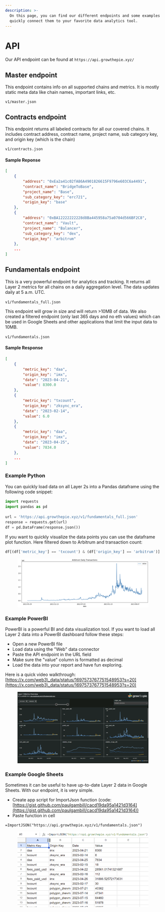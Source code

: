 ```yaml
---
description: >-
  On this page, you can find our different endpoints and some examples of how to
  quickly connect them to your favorite data analytics tool.
---
```


# API

Our API endpoint can be found at `https://api.growthepie.xyz/`

## Master endpoint

This endpoint contains info on all supported chains and metrics. It is mostly static meta data like chain names, important links, etc.

```
v1/master.json
```

## Contracts endpoint

This endpoint returns all labeled contracts for all our covered chains. It includes contract address, contract name, project name, sub category key, and origin key (which is the chain)

```
v1/contracts.json
```

#### Sample Reponse

```json
[
    {
        "address": "0xEa2a41c02fA86A4901826615F9796e603C6a4491",
        "contract_name": "BridgeToBase",
        "project_name": "Base",
        "sub_category_key": "erc721",
        "origin_key": "base"
    },
    {
        "address": "0xBA12222222228d8Ba445958a75a0704d566BF2C8",
        "contract_name": "Vault",
        "project_name": "Balancer",
        "sub_category_key": "dex",
        "origin_key": "arbitrum"
    },
    ...
]
```

## Fundamentals endpoint

This is a very powerful endpoint for analytics and tracking. It returns all Layer 2 metrics for all chains on a daily aggregation level. The data updates daily at 5 a.m. UTC.

`v1/fundamentals_full.json`

This endpoint will grow in size and will return >10MB of data. We also created a filtered endpoint (only last 365 days and no eth values) which can be used in Google Sheets and other applications that limit the input data to 10MB.

`v1/fundamentals.json`

#### Sample Response

```json
[
    {
        "metric_key": "daa",
        "origin_key": "imx",
        "date": "2023-04-21",
        "value": 8300.0
    },
    {
        "metric_key": "txcount",
        "origin_key": "zksync_era",
        "date": "2023-02-14",
        "value": 6.0
    },
    {
        "metric_key": "daa",
        "origin_key": "imx",
        "date": "2023-04-25",
        "value": 7834.0
    },
    ...
]
```

### **Example Python**

You can quickly load data on all Layer 2s into a Pandas dataframe using the following code snippet:

```python
import requests
import pandas as pd

url = 'https://api.growthepie.xyz/v1/fundamentals_full.json'
response = requests.get(url)
df = pd.DataFrame(response.json())
```

If you want to quickly visualize the data points you can use the dataframe plot function. Here filtered down to Arbitrum and transaction count:

```python
df[(df['metric_key'] == 'txcount') & (df['origin_key'] == 'arbitrum')].sort_values('date').plot(x='date', y='value', figsize=(15, 5), title='Arbitrum Daily Transactions')
```

<figure><img src=".gitbook/assets/Screenshot 2023-09-29 091713.png" alt=""><figcaption></figcaption></figure>

### Example PowerBI

PowerBI is a powerful BI and data visualization tool. If you want to load all Layer 2 data into a PowerBI dashboard follow these steps:

* Open a new PowerBI file
* Load data using the "Web" data connector
* Paste the API endpoint in the URL field
* Make sure the "value" column is formatted as decimal
* Load the data into your report and have fun exploring.

Here is a quick video walkthrough: [https://x.com/web3\_data/status/1697573767751548953?s=20](https://x.com/web3\_data/status/1697573767751548953?s=20)

<figure><img src=".gitbook/assets/Screenshot 2023-09-29 092125.png" alt=""><figcaption></figcaption></figure>

### Example Google Sheets

Sometimes it can be useful to have up-to-date Layer 2 data in Google Sheets. With our endpoint, it is very simple.

* Create app script for ImportJson function (code: [https://gist.github.com/paulgambill/cacd19da95a1421d3164](https://gist.github.com/paulgambill/cacd19da95a1421d3164))
* Paste function in cell

```
=ImportJSON("https://api.growthepie.xyz/v1/fundamentals.json")
```

<figure><img src=".gitbook/assets/Screenshot 2023-09-29 093630.png" alt=""><figcaption></figcaption></figure>
